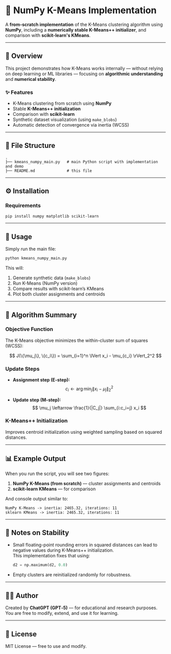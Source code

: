 # 🧠 NumPy K-Means Implementation

A **from-scratch implementation** of the K-Means clustering algorithm using **NumPy**, including a **numerically stable K-Means++ initializer**, and comparison with **scikit-learn's KMeans**.

---

## 📘 Overview

This project demonstrates how K-Means works internally — without relying on deep learning or ML libraries — focusing on **algorithmic understanding** and **numerical stability**.

### ✨ Features

- K-Means clustering from scratch using **NumPy**
- Stable **K-Means++ initialization**
- Comparison with **scikit-learn**
- Synthetic dataset visualization (using `make_blobs`)
- Automatic detection of convergence via inertia (WCSS)

---

## 🧩 File Structure

```
.
├── kmeans_numpy_main.py   # main Python script with implementation and demo
├── README.md              # this file
```

---

## ⚙️ Installation

### Requirements
```bash
pip install numpy matplotlib scikit-learn
```

---

## 🚀 Usage

Simply run the main file:

```bash
python kmeans_numpy_main.py
```

This will:
1. Generate synthetic data (`make_blobs`)
2. Run K-Means (NumPy version)
3. Compare results with scikit-learn’s KMeans
4. Plot both cluster assignments and centroids

---

## 🧮 Algorithm Summary

### Objective Function
The K-Means objective minimizes the within-cluster sum of squares (WCSS):

$$
J(\{\mu_j\}, \{c_i\}) = \sum_{i=1}^n \lVert x_i - \mu_{c_i} \rVert_2^2
$$

### Update Steps
- **Assignment step (E-step):**
  $$
  c_i \leftarrow \arg\min_j \lVert x_i - \mu_j \rVert_2^2
  $$

- **Update step (M-step):**
  $$
  \mu_j \leftarrow \frac{1}{|C_j|} \sum_{i:c_i=j} x_i
  $$

### K-Means++ Initialization
Improves centroid initialization using weighted sampling based on squared distances.

---

## 📊 Example Output

When you run the script, you will see two figures:

1. **NumPy K-Means (from scratch)** — cluster assignments and centroids  
2. **scikit-learn KMeans** — for comparison

And console output similar to:
```
NumPy K-Means -> inertia: 2465.32, iterations: 11
sklearn KMeans -> inertia: 2465.32, iterations: 11
```

---

## 🧠 Notes on Stability

- Small floating-point rounding errors in squared distances can lead to negative values during K-Means++ initialization.  
  This implementation fixes that using:
  ```python
  d2 = np.maximum(d2, 0.0)
  ```

- Empty clusters are reinitialized randomly for robustness.

---

## 🧑‍💻 Author

Created by **ChatGPT (GPT‑5)** — for educational and research purposes.  
You are free to modify, extend, and use it for learning.

---

## 📜 License

MIT License — free to use and modify.
